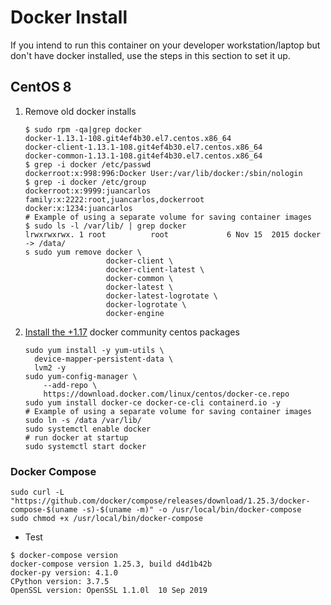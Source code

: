 # Docker Install
If you intend to run this container on your developer workstation/laptop but don't have docker installed, use the steps in this section to set it up.
## CentOS 8

1. Remove old docker installs
    ```
    $ sudo rpm -qa|grep docker
    docker-1.13.1-108.git4ef4b30.el7.centos.x86_64
    docker-client-1.13.1-108.git4ef4b30.el7.centos.x86_64
    docker-common-1.13.1-108.git4ef4b30.el7.centos.x86_64
    $ grep -i docker /etc/passwd
    dockerroot:x:998:996:Docker User:/var/lib/docker:/sbin/nologin
    $ grep -i docker /etc/group
    dockerroot:x:9999:juancarlos
    family:x:2222:root,juancarlos,dockerroot
    docker:x:1234:juancarlos
    # Example of using a separate volume for saving container images
    $ sudo ls -l /var/lib/ | grep docker
    lrwxrwxrwx. 1 root          root             6 Nov 15  2015 docker -> /data/
    s sudo yum remove docker \
                      docker-client \
                      docker-client-latest \
                      docker-common \
                      docker-latest \
                      docker-latest-logrotate \
                      docker-logrotate \
                      docker-engine
    ```
1. [Install the +1.17](https://docs.docker.com/install/linux/docker-ce/centos/) docker community centos packages
    ```
    sudo yum install -y yum-utils \
      device-mapper-persistent-data \
      lvm2 -y
    sudo yum-config-manager \
        --add-repo \
        https://download.docker.com/linux/centos/docker-ce.repo
    sudo yum install docker-ce docker-ce-cli containerd.io -y
    # Example of using a separate volume for saving container images
    sudo ln -s /data /var/lib/
    sudo systemctl enable docker
    # run docker at startup
    sudo systemctl start docker
    ```
### Docker Compose

```
sudo curl -L "https://github.com/docker/compose/releases/download/1.25.3/docker-compose-$(uname -s)-$(uname -m)" -o /usr/local/bin/docker-compose
sudo chmod +x /usr/local/bin/docker-compose
```
* Test
```
$ docker-compose version
docker-compose version 1.25.3, build d4d1b42b
docker-py version: 4.1.0
CPython version: 3.7.5
OpenSSL version: OpenSSL 1.1.0l  10 Sep 2019
```
